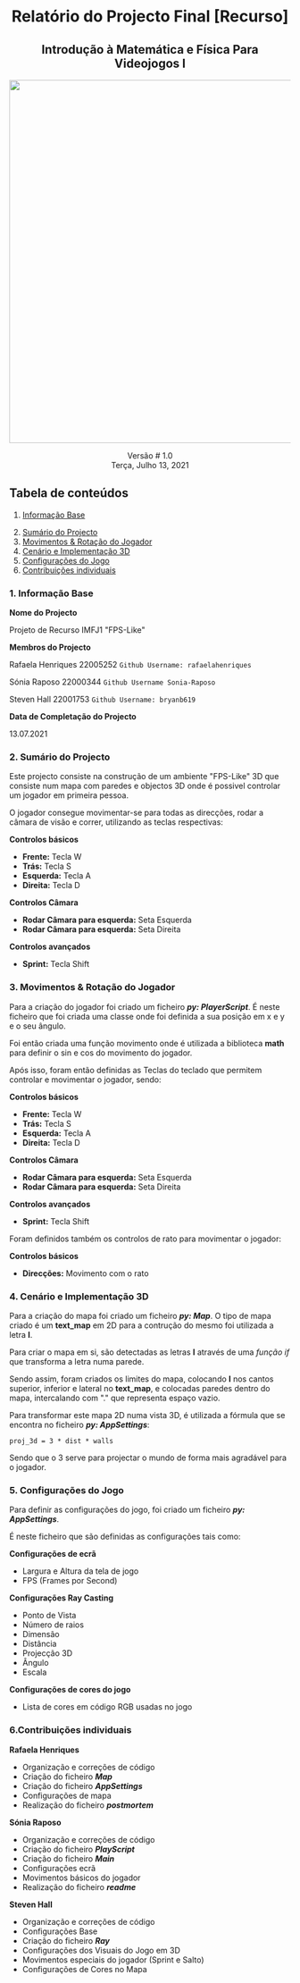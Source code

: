 <!DOCTYPE html>
<html>
<head>
	<meta charset="utf-8"/>
</head>
<body>

<h1><center>Relatório do Projecto Final [Recurso] </center></h1>

<h2><center> Introdução à Matemática e Física Para Videojogos I </center></h2>  

<center><p><img src="https://i.pinimg.com/originals/16/e0/cd/16e0cd6458ad65e76102f23ebd72c719.jpg" width="650"  /></p></center>


<center>Versão # 1.0</center>

<center>Terça, Julho 13, 2021</center>

<div style="page-break-after:always"></div>


<h2>Tabela de conteúdos</h2>

<ol>
<li><p><a href="#informaçãobase">Informação Base</a></p></li>
<li><a href="#sumario">Sumário do Projecto</a>
<li><a href="#movimentos">Movimentos & Rotação do Jogador</a>
<li><a href="#cenario">Cenário e Implementação 3D</a>
<li><a href="#configuraçoes">Configurações do Jogo</a></li>
<li><a href="#contribuiçoes">Contribuições individuais</a></li>
</ol></li>


<div style="page-break-after: always"></div>


<h3>1. Informação Base <a name="informaçãobase"></a></h3>

<p> 

**Nome do Projecto**

Projeto de Recurso IMFJ1 "FPS-Like"


**Membros do Projecto**

Rafaela Henriques 22005252
`Github Username: rafaelahenriques`

Sónia Raposo 22000344
`Github Username Sonia-Raposo `

Steven Hall 22001753
`Github Username: bryanb619`


**Data de Completação do Projecto**

13.07.2021

 </p>
 

<h3>2. Sumário do Projecto <a name="sumario"></a></h3>

<p>
Este projecto consiste na construção de um ambiente "FPS-Like" 3D que consiste num mapa com paredes e objectos 3D onde é possivel controlar um jogador em primeira pessoa.

O jogador consegue movimentar-se para todas as direcções, rodar a câmara de visão e correr, utilizando as teclas respectivas:

**Controlos básicos**
* **Frente:** Tecla W
* **Trás:** Tecla S
* **Esquerda:** Tecla A
* **Direita:** Tecla D

**Controlos Câmara**
* **Rodar Câmara para esquerda:** Seta Esquerda
* **Rodar Câmara para esquerda:** Seta Direita

**Controlos avançados**
* **Sprint:** Tecla Shift

</p>


<p>

<h3>3. Movimentos & Rotação do Jogador <a name="movimentos"></a></h3>

Para a criação do jogador foi criado um ficheiro ***py: PlayerScript***. 
É neste ficheiro que foi criada uma classe onde foi definida a sua posição em x e y e o seu ângulo.

Foi então criada uma função movimento onde é utilizada a biblioteca **math** para definir o sin e cos do movimento do jogador.

Após isso, foram então definidas as Teclas do teclado que permitem controlar e movimentar o jogador, sendo:

**Controlos básicos**
* **Frente:** Tecla W
* **Trás:** Tecla S
* **Esquerda:** Tecla A
* **Direita:** Tecla D

**Controlos Câmara**
* **Rodar Câmara para esquerda:** Seta Esquerda
* **Rodar Câmara para esquerda:** Seta Direita

**Controlos avançados**
* **Sprint:** Tecla Shift

Foram definidos também os controlos de rato para movimentar o jogador:

**Controlos básicos**
* **Direcções:** Movimento com o rato

 </p>

 <p>

<h3>4. Cenário e Implementação 3D <a name="cenario"></a></h3>


Para a criação do mapa foi criado um ficheiro ***py: Map***. O tipo de mapa criado é um **text_map** em 2D para a contrução do mesmo foi utilizada a letra **I**.

Para criar o mapa em si, são detectadas as letras **I** através de uma *função if* que transforma a letra numa parede.

Sendo assim, foram criados os limites do mapa, colocando **I** nos cantos superior, inferior e lateral no **text_map**, e colocadas paredes dentro do mapa, intercalando com "." que representa espaço vazio.

Para transformar este mapa 2D numa vista 3D, é utilizada a fórmula que se encontra no ficheiro ***py: AppSettings***:

`proj_3d = 3 * dist * walls`

Sendo que o 3 serve para projectar o mundo de forma mais agradável para o jogador. 

</p>

<p>

<h3>5. Configurações do Jogo <a name="configuraçoes"></a></h3>

Para definir as configurações do jogo, foi criado um ficheiro ***py: AppSettings***.

É neste ficheiro que são definidas as configurações tais como:

**Configurações de ecrã**
* Largura e Altura da tela de jogo
* FPS (Frames por Second)

**Configurações Ray Casting**
* Ponto de Vista
* Número de raios
* Dimensão
* Distância
* Projecção 3D
* Ângulo
* Escala

**Configurações de cores do jogo**
* Lista de cores em código RGB usadas no jogo

</p>


<h3>6.Contribuições individuais <a name="contribuiçoes"></a></h3>

**Rafaela Henriques**
* Organização e correções de código
* Criação do ficheiro ***Map***
* Criação do ficheiro ***AppSettings***
* Configurações de mapa
* Realização do ficheiro ***postmortem***

**Sónia Raposo**
* Organização e correções de código
* Criação do ficheiro ***PlayScript***
* Criação do ficheiro ***Main***
* Configurações ecrã
* Movimentos básicos do jogador
* Realização do ficheiro ***readme***

**Steven Hall**
* Organização e correções de código
* Configurações Base
* Criação do ficheiro ***Ray***
* Configurações dos Visuais do Jogo em 3D
* Movimentos especiais do jogador (Sprint e Salto)
* Configurações de Cores no Mapa